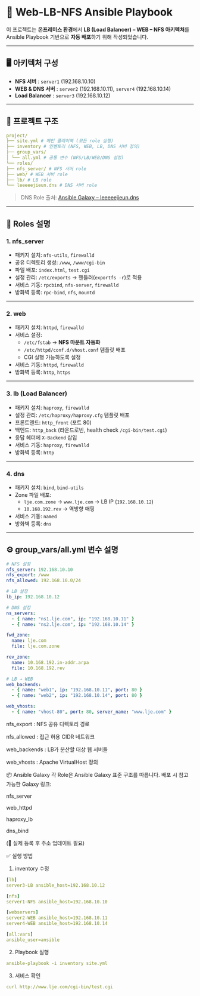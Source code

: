 # 📘 Web-LB-NFS Ansible Playbook

이 프로젝트는 **온프레미스 환경**에서 **LB (Load Balancer) – WEB – NFS 아키텍처**를  
Ansible Playbook 기반으로 **자동 배포**하기 위해 작성되었습니다.

---

## 🖥️ 아키텍처 구성

- **NFS 서버** : `server1` (192.168.10.10)  
- **WEB & DNS 서버** : `server2` (192.168.10.11), `server4` (192.168.10.14)  
- **Load Balancer** : `server3` (192.168.10.12)  

---

## 📂 프로젝트 구조
```yaml
project/
├── site.yml # 메인 플레이북 (모든 role 실행)
├── inventory # 인벤토리 (NFS, WEB, LB, DNS 서버 정의)
├── group_vars/
│ └── all.yml # 공통 변수 (NFS/LB/WEB/DNS 설정)
└── roles/
├── nfs_server/ # NFS 서버 role
├── web/ # WEB 서버 role
├── lb/ # LB role
└── leeeeejieun.dns # DNS 서버 role
```

> DNS Role 출처: [Ansible Galaxy – leeeeejieun.dns](https://galaxy.ansible.com/ui/standalone/roles/leeeeejieun/dns/documentation/)

---

## 🚀 Roles 설명

### 1. **nfs_server**
- 패키지 설치: `nfs-utils`, `firewalld`  
- 공유 디렉토리 생성: `/www`, `/www/cgi-bin`  
- 파일 배포: `index.html`, `test.cgi`  
- 설정 관리: `/etc/exports` → 핸들러(`exportfs -r`)로 적용  
- 서비스 기동: `rpcbind`, `nfs-server`, `firewalld`  
- 방화벽 등록: `rpc-bind`, `nfs`, `mountd`  

---

### 2. **web**
- 패키지 설치: `httpd`, `firewalld`  
- 서비스 설정:  
  - `/etc/fstab` → **NFS 마운트 자동화**  
  - `/etc/httpd/conf.d/vhost.conf` 템플릿 배포  
  - CGI 실행 가능하도록 설정  
- 서비스 기동: `httpd`, `firewalld`  
- 방화벽 등록: `http`, `https`  

---

### 3. **lb (Load Balancer)**
- 패키지 설치: `haproxy`, `firewalld`  
- 설정 관리: `/etc/haproxy/haproxy.cfg` 템플릿 배포  
- 프론트엔드: `http_front` (포트 80)  
- 백엔드: `http_back` (라운드로빈, health check `/cgi-bin/test.cgi`)  
- 응답 헤더에 `X-Backend` 삽입  
- 서비스 기동: `haproxy`, `firewalld`  
- 방화벽 등록: `http`  

---

### 4. **dns**
- 패키지 설치: `bind`, `bind-utils`  
- Zone 파일 배포:
  - `lje.com.zone` → `www.lje.com` → LB IP (`192.168.10.12`)  
  - `10.168.192.rev` → 역방향 매핑  
- 서비스 기동: `named`  
- 방화벽 등록: `dns`  

---

## ⚙️ group_vars/all.yml 변수 설명

```yaml
# NFS 설정
nfs_server: 192.168.10.10
nfs_export: /www
nfs_allowed: 192.168.10.0/24

# LB 설정
lb_ip: 192.168.10.12

# DNS 설정
ns_servers:
  - { name: "ns1.lje.com", ip: "192.168.10.11" }
  - { name: "ns2.lje.com", ip: "192.168.10.14" }

fwd_zone:
  name: lje.com
  file: lje.com.zone

rev_zone:
  name: 10.168.192.in-addr.arpa
  file: 10.168.192.rev

# LB → WEB
web_backends:
  - { name: "web1", ip: "192.168.10.11", port: 80 }
  - { name: "web2", ip: "192.168.10.14", port: 80 }

web_vhosts:
  - { name: "vhost-80", port: 80, server_name: "www.lje.com" }
```
nfs_export : NFS 공유 디렉토리 경로

nfs_allowed : 접근 허용 CIDR 네트워크

web_backends : LB가 분산할 대상 웹 서버들

web_vhosts : Apache VirtualHost 정의

📦 Ansible Galaxy
각 Role은 Ansible Galaxy 표준 구조를 따릅니다.
배포 시 참고 가능한 Galaxy 링크:

nfs_server

web_httpd

haproxy_lb

dns_bind

(📌 실제 등록 후 주소 업데이트 필요)

✅ 실행 방법
1. inventory 수정
```yaml
[lb]
server3-LB ansible_host=192.168.10.12 

[nfs]
server1-NFS ansible_host=192.168.10.10 

[webservers]
server2-WEB ansible_host=192.168.10.11 
server4-WEB ansible_host=192.168.10.14

[all:vars]
ansible_user=ansible
```
2. Playbook 실행
```yaml
ansible-playbook -i inventory site.yml
```
3. 서비스 확인
```yaml
curl http://www.lje.com/cgi-bin/test.cgi
```
